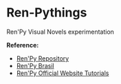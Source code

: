 # Ren-Pythings
Ren'Py Visual Novels experimentation

**Reference:**

- [Ren'Py Repository](https://github.com/renpy/renpy)
- [Ren'Py Brasil](http://renpybrasil.blogspot.com.br/2014/05/criando-uma-visual-novel-basico.html)
- [Ren'Py Official Website Tutorials](https://www.renpy.org/wiki/renpy/doc/tutorials/Tutorials)
